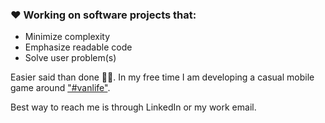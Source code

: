 ### ❤️ Working on software projects that:
- Minimize complexity
- Emphasize readable code
- Solve user problem(s)

Easier said than done 🤷‍♂️. In my free time I am developing a casual mobile game around ["#vanlife"](www.vanlifegame.com).

Best way to reach me is through LinkedIn or my work email. 
